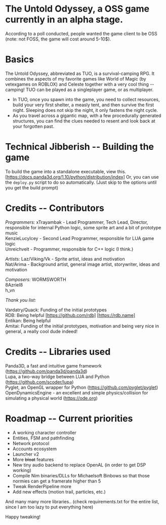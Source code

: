 # The Untold Odyssey, a OSS game currently in an alpha stage.

According to a poll conducted, people wanted the game client to be OSS (note: not FOSS, the game will cost around 5-10$).

# Basics
The Untold Odyssey, abbreviated as TUO, is a survival-camping RPG. It combines the aspects of my favorite games like World of Magic (by vetexgames on ROBLOX) and Celeste together with a very cool thing -- camping!
TUO can be played as a singleplayer game, or as multiplayer.
- In TUO, once you spawn into the game, you need to collect resources, build your very first shelter, a measly tent, and then survive the first night. Sleeping does not skip the night, it only fastens the night cycle.
- As you travel across a gigantic map, with a few procedurally generated structures, you can find the clues needed to resent and look back at your forgotten past.


# Technical Jibberish -- Building the game
To build the game into a standalone executable, view this. [https://docs.panda3d.org/1.10/python/distribution/index]
Or, you can use the `deploy.py` script to do so automatically. (Just skip to the options until you get the build prompt)


# Credits -- Contributors
*Programmers:*
xTrayambak - Lead Programmer, Tech Lead, Director, responsible for internal Python logic, some sprite art and a bit of prototype music<br/>
KenzieLucyIcey - Second Lead Programmer, responsible for LUA game logic<br/>
Unreichvelt - Programmer, responsible for C++ logic (I think.)<br/>


*Artists:*
Laz/Viking/Vk - Sprite artist, ideas and motivation</br>
Nat/Arima - Background artist, general image artist, storywriter, ideas and motivation<br/>


*Composers:*
WORMSWORTH</br>
8Azriel8</br>
h_vn</br>


*Thank you list:*

Vardatry/Quack: Funding of the initial prototypes</br>
RDB: Being helpful [https://github.com/rdb] [https://rdb.name]</br>
Entikan: Being helpful</br>
Amitai: Funding of the initial prototypes, motivation and being very nice in general, a really cool dude indeed!</br>


# Credits -- Libraries used
Panda3D, a fast and intuitive game framework (https://github.com/panda3d/panda3d)<br/>
Lupa, a two-way bridge between LUA and Python (https://github.com/scoder/lupa)<br/>
Pyglet, an OpenGL wrapper for Python (https://github.com/pyglet/pyglet)<br/>
OpenDynamicsEngine - an excellent and simple physics/collision for simulating a physical world (https://ode.org)<br/>

# Roadmap -- Current priorities
- A working character controller
- Entities, FSM and pathfinding
- Network protocol
- Accounts ecosystem
- Launcher v2
- More ~~bloat~~ features
- New tiny audio backend to replace OpenAL (in order to get DSP working)
- Compile Nim binaries/DLLs for Michaelsoft Binbows so that those normies can get a framerate higher than 5
- Tweak RenderPipeline more
- Add new effects (motion trail, particles, etc.)


And many many more libraries.. (check requirements.txt for the entire list, since I am too lazy to put everything here)

Happy tweaking!

